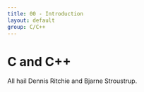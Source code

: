 ```yaml
---
title: 00 - Introduction
layout: default
group: C/C++
---
```


C and C++
=========

All hail Dennis Ritchie and Bjarne Stroustrup.

